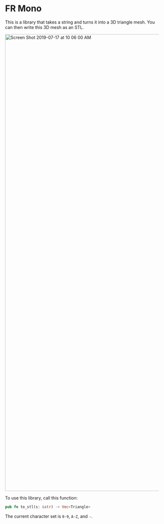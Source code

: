 # FR Mono

This is a library that takes a string and turns it into a 3D triangle mesh.
You can then write this 3D mesh as an STL.

<img width="1491" alt="Screen Shot 2019-07-17 at 10 06 00 AM" src="https://user-images.githubusercontent.com/3415332/61386904-b81e9800-a87a-11e9-9c1c-db2ef2bb9d39.png">

To use this library, call this function:

```rust
pub fn to_stl(s: &str) -> Vec<Triangle>
```

The current character set is `0-9`, `A-Z`, and `-`.
